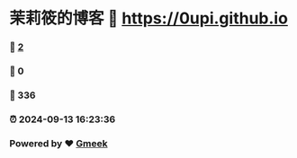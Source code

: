 # 茉莉筱的博客 :link: https://0upi.github.io 
### :page_facing_up: [2](https://0upi.github.io/tag.html) 
### :speech_balloon: 0 
### :hibiscus: 336 
### :alarm_clock: 2024-09-13 16:23:36 
### Powered by :heart: [Gmeek](https://github.com/Meekdai/Gmeek)
